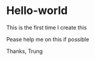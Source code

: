 # Hello-world
This is the first time I create this

Pease help me on this if possible

Thanks,
Trung
